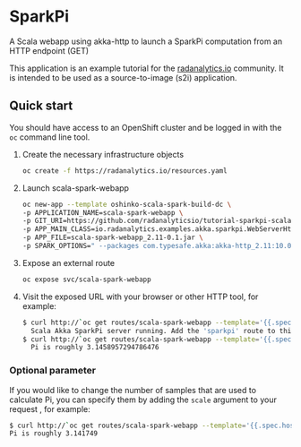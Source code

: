 # SparkPi
A Scala webapp using akka-http to launch a SparkPi computation from an HTTP endpoint (GET)

This application is an example tutorial for the [radanalytics.io](https://radanalytics.io) community.
It is intended to be used as a source-to-image (s2i) application.

## Quick start

You should have access to an OpenShift cluster and be logged in with the
`oc` command line tool.

1. Create the necessary infrastructure objects
   ```bash
   oc create -f https://radanalytics.io/resources.yaml
   ```

1. Launch scala-spark-webapp
   ```bash
   oc new-app --template oshinko-scala-spark-build-dc \
   -p APPLICATION_NAME=scala-spark-webapp \
   -p GIT_URI=https://github.com/radanalyticsio/tutorial-sparkpi-scala-akka \
   -p APP_MAIN_CLASS=io.radanalytics.examples.akka.sparkpi.WebServerHttpApp \
   -p APP_FILE=scala-spark-webapp_2.11-0.1.jar \
   -p SPARK_OPTIONS=" --packages com.typesafe.akka:akka-http_2.11:10.0.9,com.typesafe.akka:akka-http-xml_2.11:10.0.9,com.typesafe.akka:akka-stream_2.11:2.5.3 --conf spark.jars.ivy=/tmp/.ivy2 "
   ```

1. Expose an external route
   ```bash
   oc expose svc/scala-spark-webapp
   ```

1. Visit the exposed URL with your browser or other HTTP tool, for example:
   ```bash
   $ curl http://`oc get routes/scala-spark-webapp --template='{{.spec.host}}'`
     Scala Akka SparkPi server running. Add the 'sparkpi' route to this URL to invoke the app.
   $ curl http://`oc get routes/scala-spark-webapp --template='{{.spec.host}}'`/sparkpi
     Pi is roughly 3.1458957294786476
   ```

 ### Optional parameter

 If you would like to change the number of samples that are used to calculate
 Pi, you can specify them by adding the `scale` argument to your request
 , for example:

 ```bash
 $ curl http://`oc get routes/scala-spark-webapp --template='{{.spec.host}}'`/sparkpi?scale=10
 Pi is roughly 3.141749
 ```
